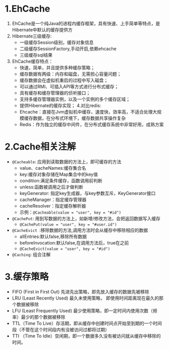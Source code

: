 # 1.EhCache
1. EhCache是一个纯Java的进程内缓存框架，具有快速、上手简单等特点，是Hibernate中默认的缓存提供方
2. Hibernate三级缓存:
    - 一级缓存Session级别，缓存对象信息
    - 二级缓存SessionFactory,手动开启,依赖ehcache
    - 三级缓存sql结果
3. EhCache缓存特点：
    - 快速，简单，并且提供多种缓存策略；
    - 缓存数据有两级：内存和磁盘，无需担心容量问题；
    - 缓存数据会在虚拟机重启的过程中写入磁盘；
    - 可以通过RMI、可插入API等方式进行分布式缓存；
    - 具有缓存和缓存管理器的侦听接口；
    - 支持多缓存管理器实例，以及一个实例的多个缓存区域；
    - 提供Hibernate的缓存实现；
4.对比redis:
   - Ehcache：直接在Jvm虚拟机中缓存，速度快，效率高，不适合处理大规模缓存数据，在分布式环境下，缓存数据共享操作复杂
   - Redis：作为独立的缓存中间件，在分布式缓存系统中非常好用，成熟方案


# 2.Cache相关注解
- `@Cacheable`: 应用到读取数据的方法上，即可缓存的方法
    - value、cacheNames:缓存集合名
    - key:缓存对象存储在Map集合中的key值
    - condition:满足条件缓存，函数调用前判断
    - unless:函数被调用之后才做判断
    - keyGenerator: 指定key生成器，与key参数互斥，KeyGenerator接口
    - cacheManager：指定缓存管理器
    - cacheResolver：指定缓存解析器
    - 示例：`@Cacheable(value = "user", key = "#id")`
- `@CachePut`: 用到写数据的方法上，如新增/修改方法，会把返回数据写入缓存
    - `@CachePut(value = "user", key = "#user.id")  `
- `@CacheEvict `:移除数据的方法,调用方法时会从缓存中移除相应的数据
    - allEntries:默认false,移除所有数据
    - beforeInvocation:默认false,在调用方法后，true在之前
    - `@CacheEvict(value = "user", key = "#id")`
- `@Caching`: 组合注解

# 3.缓存策略
- FIFO (First in First Out) 先进先出策略，即先放入缓存的数据先被移除
- LRU (Least Recently Used) 最久未使用策略， 即使用时间距离现在最久的那个数据被移除
- LFU (Least Frequently Used)  最少使用策略，即一定时间内使用次数（频率）最少的那个数据被移除
- TTL（Time To Live）存活期，即从缓存中创建时间点开始至到期的一个时间段（不管在这个时间段内有没被访问过都将过期）
- TTI （Time To Idle）空闲期，即一个数据多久没有被访问就从缓存中移除的时间。